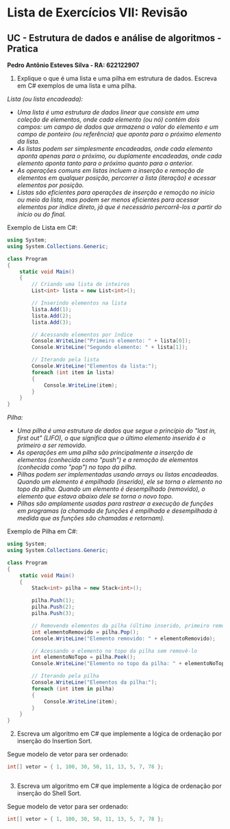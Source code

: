 # Lista de Exercícios VII: Revisão

## UC - Estrutura de dados e análise de algoritmos -Pratica

**Pedro Antônio Esteves Silva - RA: 622122907**

1. Explique o que é uma lista e uma pilha em estrutura de dados. Escreva em C# exemplos de uma lista e uma pilha.

*Lista (ou lista encadeada):*

- *Uma lista é uma estrutura de dados linear que consiste em uma coleção de elementos, onde cada elemento (ou nó) contém dois campos: um campo de dados que armazena o valor do elemento e um campo de ponteiro (ou referência) que aponta para o próximo elemento da lista.*
- *As listas podem ser simplesmente encadeadas, onde cada elemento aponta apenas para o próximo, ou duplamente encadeadas, onde cada elemento aponta tanto para o próximo quanto para o anterior.*
- *As operações comuns em listas incluem a inserção e remoção de elementos em qualquer posição, percorrer a lista (iteração) e acessar elementos por posição.*
- *Listas são eficientes para operações de inserção e remoção no início ou meio da lista, mas podem ser menos eficientes para acessar elementos por índice direto, já que é necessário percorrê-los a partir do início ou do final.*

Exemplo de Lista em C#:

```csharp
using System;
using System.Collections.Generic;

class Program
{
    static void Main()
    {
        // Criando uma lista de inteiros
        List<int> lista = new List<int>();

        // Inserindo elementos na lista
        lista.Add(1);
        lista.Add(2);
        lista.Add(3);

        // Acessando elementos por índice
        Console.WriteLine("Primeiro elemento: " + lista[0]);
        Console.WriteLine("Segundo elemento: " + lista[1]);

        // Iterando pela lista
        Console.WriteLine("Elementos da lista:");
        foreach (int item in lista)
        {
            Console.WriteLine(item);
        }
    }
}
```

*Pilha:*

- *Uma pilha é uma estrutura de dados que segue o princípio do "last in, first out" (LIFO), o que significa que o último elemento inserido é o primeiro a ser removido.*
- *As operações em uma pilha são principalmente a inserção de elementos (conhecida como "push") e a remoção de elementos (conhecida como "pop") no topo da pilha.*
- *Pilhas podem ser implementadas usando arrays ou listas encadeadas. Quando um elemento é empilhado (inserido), ele se torna o elemento no topo da pilha. Quando um elemento é desempilhado (removido), o elemento que estava abaixo dele se torna o novo topo.*
- *Pilhas são amplamente usadas para rastrear a execução de funções em programas (a chamada de funções é empilhada e desempilhada à medida que as funções são chamadas e retornam).*

Exemplo de Pilha em C#:

```csharp
using System;
using System.Collections.Generic;

class Program
{
    static void Main()
    {
        Stack<int> pilha = new Stack<int>();

        pilha.Push(1);
        pilha.Push(2);
        pilha.Push(3);

        // Removendo elementos da pilha (último inserido, primeiro removido)
        int elementoRemovido = pilha.Pop();
        Console.WriteLine("Elemento removido: " + elementoRemovido);

        // Acessando o elemento no topo da pilha sem removê-lo
        int elementoNoTopo = pilha.Peek();
        Console.WriteLine("Elemento no topo da pilha: " + elementoNoTopo);

        // Iterando pela pilha
        Console.WriteLine("Elementos da pilha:");
        foreach (int item in pilha)
        {
            Console.WriteLine(item);
        }
    }
}
```

2. Escreva um algoritmo em C# que implemente a lógica de ordenação por inserção do Insertion Sort.

Segue modelo de vetor para ser ordenado:

```csharp
int[] vetor = { 1, 100, 30, 50, 11, 13, 5, 7, 78 };
```

```csharp

```

3. Escreva um algoritmo em C# que implemente a lógica de ordenação por inserção do Shell Sort.

Segue modelo de vetor para ser ordenado:

```csharp
int[] vetor = { 1, 100, 30, 50, 11, 13, 5, 7, 78 };
```

```csharp

```
